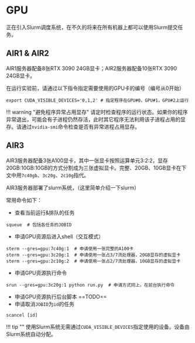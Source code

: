 # GPU

正在引入Slurm调度系统，在不久的将来在所有机器上都可以使用Slurm提交任务。

## AIR1 & AIR2

AIR1服务器配备8张RTX 3090 24GB显卡；AIR2服务器配备10张RTX 3090 24GB显卡。

在运行实验前，请通过以下指令指定需要使用的GPU卡的编号（编号从0开始）

```shell
export CUDA_VISIBLE_DEVICES='0,1,2' # 指定程序在GPU#0，GPU#1，GPU#2上运行
```

!!! warning "避免程序异常占用显存"
    请定时检查程序的运行状态。如果你的程序异常退出，可能会有子进程仍然存活，此时其它程序无法利用该子进程占用的显存。请通过`nvidia-smi`命令检查是否有异常进程占用显存。

## AIR3

AIR3服务器配备3张A100显卡，其中一张显卡按照运算单元3:2:2，显存20GB:10GB:10GB的方式分割成为三张虚拟显卡。完整、20GB、10GB显卡在下文中用`7c40gb`、`3c20g`、`2c10g`指代。

AIR3服务器部署了slurm系统，（这里简单介绍一下slurm）

常用命令如下：

* 查看当前运行&排队的任务

```shell
squeue  # 包括各任务的JOBID
```

* 申请GPU资源后进入shell（交互模式）

```shell
sterm --gres=gpu:7c40g:1  # 申请使用一张完整的A100卡
sterm --gres=gpu:3c20g:1  # 申请使用一张占3/7流处理器，20GB显存的虚拟显卡
sterm --gres=gpu:2c10g:2  # 申请使用一张占2/7流处理器，10GB显存的虚拟显卡
```

* 申请GPU资源执行命令

```shell
srun --gres=gpu:3c20g:1 python run.py  # 申请方式同上，在前台执行命令
```

* 申请GPU资源执行后台脚本 ==TODO==
* 申请取消`JOBID`为`id`的任务

```shell
scancel [id]
```

!!! tip ""
    使用Slurm系统无需通过`CUDA_VISIBLE_DEVICES`指定使用的设备。设备由Slurm系统自动分配。
